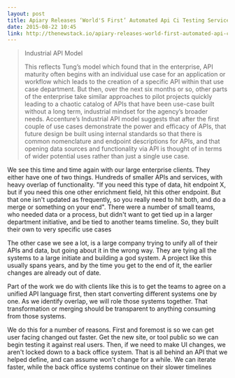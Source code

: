 ```yaml
---
layout: post
title: Apiary Releases ‘World'S First’ Automated Api Ci Testing Service - The New Stack
date: 2015-08-22 10:45
link: http://thenewstack.io/apiary-releases-world-first-automated-api-ci-testing-service/
---
```


> Industrial API Model
> 
> This reflects Tung’s model which found that in the enterprise, API maturity often begins with an individual use case for an application or workflow which leads to the creation of a specific API within that use case department. But then, over the next six months or so, other parts of the enterprise take similar approaches to pilot projects quickly leading to a chaotic catalog of APIs that have been use-case built without a long term, industrial mindset for the agency’s broader needs. Accenture’s Industrial API model suggests that after the first couple of use cases demonstrate the power and efficacy of APIs, that future design be built using internal standards so that there is common nomenclature and endpoint descriptions for APIs, and that opening data sources and functionality via API is thought of in terms of wider potential uses rather than just a single use case.

We see this time and time again with our large enterprise clients. They either have one of two things. Hundreds of smaller APIs and services, with heavy overlap of functionality. "If you need this type of data, hit endpoint X, but if you need this one other enrichment field, hit this other endpoint. But that one isn't updated as frequently, so you really need to hit both, and do a merge or something on your end". There were a number of small teams, who needed data or a process, but didn't want to get tied up in a larger department initiative, and be tied to another teams timeline. So, they built their own to very specific use cases

The other case we see a lot, is a large company trying to unify all of their APIs and data, but going about it in the wrong way. They are tying all the systems to a large initiate and building a god system. A project like this usually spans years, and by the time you get to the end of it, the earlier changes are already out of date. 

Part of the work we do with clients like this is to get the teams to agree on a unified API language first, then start converting different systems one by one. As we identify overlap, we will role those systems together. That transformation or merging should be transparent to anything consuming from those systems. 

We do this for a number of reasons. First and foremost is so we can get user facing changed out faster. Get the new site, or tool public so we can begin testing it against real users. Then, if we need to make UI changes, we aren't locked down to a back office system. That is all behind an API that we helped define, and can assume won't change for a while. We can iterate faster, while the back office systems continue on their slower timelines